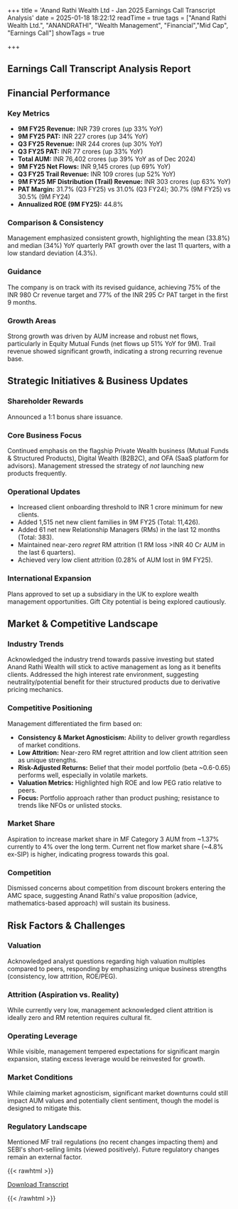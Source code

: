 +++
title = 'Anand Rathi Wealth Ltd - Jan 2025 Earnings Call Transcript Analysis'
date = 2025-01-18 18:22:12
readTime = true
tags = ["Anand Rathi Wealth Ltd.", "ANANDRATHI", "Wealth Management", "Financial","Mid Cap", "Earnings Call"]
showTags = true

+++



## Earnings Call Transcript Analysis Report
## Financial Performance

### Key Metrics

*   **9M FY25 Revenue:** INR 739 crores (up 33% YoY)
*   **9M FY25 PAT:** INR 227 crores (up 34% YoY)
*   **Q3 FY25 Revenue:** INR 244 crores (up 30% YoY)
*   **Q3 FY25 PAT:** INR 77 crores (up 33% YoY)
*   **Total AUM:** INR 76,402 crores (up 39% YoY as of Dec 2024)
*   **9M FY25 Net Flows:** INR 9,145 crores (up 69% YoY)
*   **Q3 FY25 Trail Revenue:** INR 109 crores (up 52% YoY)
*   **9M FY25 MF Distribution (Trail) Revenue:** INR 303 crores (up 63% YoY)
*   **PAT Margin:** 31.7% (Q3 FY25) vs 31.0% (Q3 FY24); 30.7% (9M FY25) vs 30.5% (9M FY24)
*   **Annualized ROE (9M FY25):** 44.8%

### Comparison & Consistency

Management emphasized consistent growth, highlighting the mean (33.8%) and median (34%) YoY quarterly PAT growth over the last 11 quarters, with a low standard deviation (4.3%).

### Guidance

The company is on track with its revised guidance, achieving 75% of the INR 980 Cr revenue target and 77% of the INR 295 Cr PAT target in the first 9 months.

### Growth Areas

Strong growth was driven by AUM increase and robust net flows, particularly in Equity Mutual Funds (net flows up 51% YoY for 9M). Trail revenue showed significant growth, indicating a strong recurring revenue base.

## Strategic Initiatives & Business Updates

### Shareholder Rewards

Announced a 1:1 bonus share issuance.

### Core Business Focus

Continued emphasis on the flagship Private Wealth business (Mutual Funds & Structured Products), Digital Wealth (B2B2C), and OFA (SaaS platform for advisors). Management stressed the strategy of *not* launching new products frequently.

### Operational Updates

*   Increased client onboarding threshold to INR 1 crore minimum for new clients.
*   Added 1,515 net new client families in 9M FY25 (Total: 11,426).
*   Added 61 net new Relationship Managers (RMs) in the last 12 months (Total: 383).
*   Maintained near-zero *regret* RM attrition (1 RM loss >INR 40 Cr AUM in the last 6 quarters).
*   Achieved very low client attrition (0.28% of AUM lost in 9M FY25).

### International Expansion

Plans approved to set up a subsidiary in the UK to explore wealth management opportunities. Gift City potential is being explored cautiously.

## Market & Competitive Landscape

### Industry Trends

Acknowledged the industry trend towards passive investing but stated Anand Rathi Wealth will stick to active management as long as it benefits clients. Addressed the high interest rate environment, suggesting neutrality/potential benefit for their structured products due to derivative pricing mechanics.

### Competitive Positioning

Management differentiated the firm based on:

*   **Consistency & Market Agnosticism:** Ability to deliver growth regardless of market conditions.
*   **Low Attrition:** Near-zero RM regret attrition and low client attrition seen as unique strengths.
*   **Risk-Adjusted Returns:** Belief that their model portfolio (beta ~0.6-0.65) performs well, especially in volatile markets.
*   **Valuation Metrics:** Highlighted high ROE and low PEG ratio relative to peers.
*   **Focus:** Portfolio approach rather than product pushing; resistance to trends like NFOs or unlisted stocks.

### Market Share

Aspiration to increase market share in MF Category 3 AUM from ~1.37% currently to 4% over the long term. Current net flow market share (~4.8% ex-SIP) is higher, indicating progress towards this goal.

### Competition

Dismissed concerns about competition from discount brokers entering the AMC space, suggesting Anand Rathi's value proposition (advice, mathematics-based approach) will sustain its business.

## Risk Factors & Challenges

### Valuation

Acknowledged analyst questions regarding high valuation multiples compared to peers, responding by emphasizing unique business strengths (consistency, low attrition, ROE/PEG).

### Attrition (Aspiration vs. Reality)

While currently very low, management acknowledged client attrition is ideally zero and RM retention requires cultural fit.

### Operating Leverage

While visible, management tempered expectations for significant margin expansion, stating excess leverage would be reinvested for growth.

### Market Conditions

While claiming market agnosticism, significant market downturns could still impact AUM values and potentially client sentiment, though the model is designed to mitigate this.

### Regulatory Landscape

Mentioned MF trail regulations (no recent changes impacting them) and SEBI's short-selling limits (viewed positively). Future regulatory changes remain an external factor.



{{< rawhtml >}}

<div class="button-container">    
    <a href="https://www.bseindia.com/stockinfo/AnnPdfOpen.aspx?Pname=792e2767-cf9c-421f-8ca1-b0b2d451126e.pdf" target="_blank" class="report-button">
      <i class="fas fa-file-pdf"></i> Download Transcript
    </a>
</div>
    
{{< /rawhtml >}}
